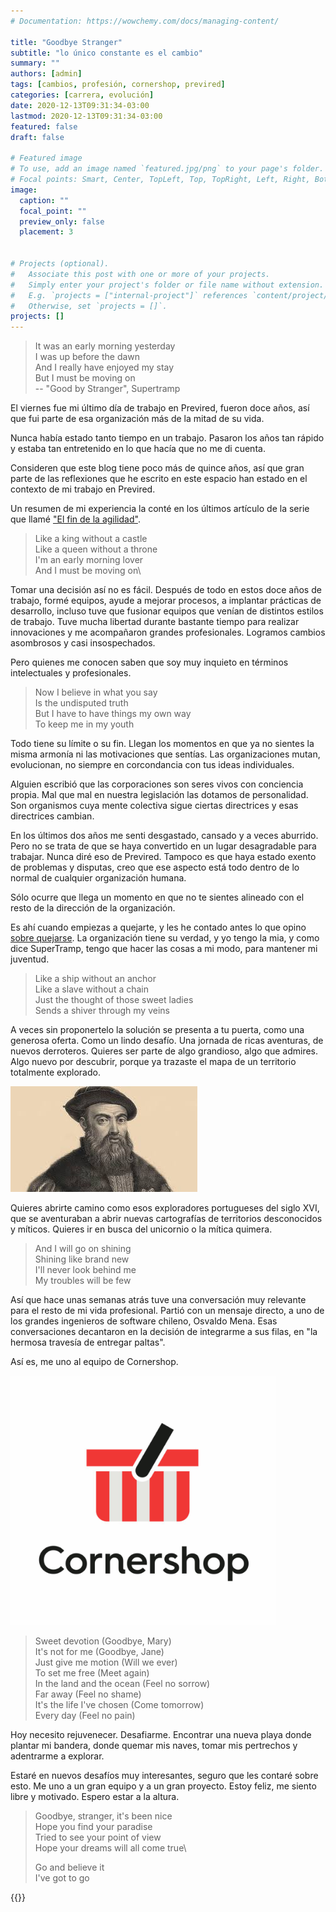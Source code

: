```yaml
---
# Documentation: https://wowchemy.com/docs/managing-content/

title: "Goodbye Stranger"
subtitle: "lo único constante es el cambio"
summary: ""
authors: [admin]
tags: [cambios, profesión, cornershop, previred]
categories: [carrera, evolución]
date: 2020-12-13T09:31:34-03:00
lastmod: 2020-12-13T09:31:34-03:00
featured: false
draft: false

# Featured image
# To use, add an image named `featured.jpg/png` to your page's folder.
# Focal points: Smart, Center, TopLeft, Top, TopRight, Left, Right, BottomLeft, Bottom, BottomRight.
image:
  caption: ""
  focal_point: ""
  preview_only: false
  placement: 3


# Projects (optional).
#   Associate this post with one or more of your projects.
#   Simply enter your project's folder or file name without extension.
#   E.g. `projects = ["internal-project"]` references `content/project/deep-learning/index.md`.
#   Otherwise, set `projects = []`.
projects: []
---
```


> It was an early morning yesterday\
> I was up before the dawn\
> And I really have enjoyed my stay\
> But I must be moving on\
> -- "Good by Stranger", Supertramp

El viernes fue mi último día de trabajo en Previred, fueron doce años, así que fui parte de esa organización más de la mitad de su vida. 

Nunca había estado tanto tiempo en un trabajo. Pasaron los años tan rápido y estaba tan entretenido en lo que hacía que no me di cuenta.

Consideren que este blog tiene poco más de quince años, así que gran parte de las reflexiones que he escrito en este espacio han estado en el contexto de mi trabajo en Previred.

Un resumen de mi experiencia la conté en los últimos artículo de la serie que llamé ["El fin de la agilidad"](/blog/lnds/2019/03/17/el-fin-de-la-agilidad/). 

> Like a king without a castle\
> Like a queen without a throne\
> I'm an early morning lover\
> And I must be moving on\

Tomar una decisión así no es fácil. Después de todo en estos doce años de trabajo, formé equipos, ayude a mejorar procesos, a implantar prácticas de desarrollo, incluso tuve que fusionar equipos que venían de distintos estilos de trabajo. Tuve mucha libertad durante bastante tiempo para realizar innovaciones y me acompañaron grandes profesionales. Logramos cambios asombrosos y casi insospechados.

Pero quienes me conocen saben que soy muy inquieto en términos intelectuales y profesionales.

> Now I believe in what you say\
> Is the undisputed truth\
> But I have to have things my own way\
> To keep me in my youth

Todo tiene su límite o su fin. Llegan los momentos en que ya no sientes la misma armonía ni las motivaciones que sentías. Las organizaciones mutan, evolucionan, no siempre en corcondancia con tus ideas individuales.

Alguien escribió que las corporaciones son seres vivos con conciencia propia. Mal que mal en nuestra legislación las dotamos de personalidad. Son organismos cuya mente colectiva sigue ciertas directrices y  esas directrices cambian.

En los últimos dos años me senti desgastado, cansado y a veces aburrido. Pero no se trata de que se haya convertido en un lugar desagradable para trabajar. Nunca diré eso de Previred. Tampoco es que haya estado exento de problemas y disputas, creo que ese aspecto está todo dentro de lo normal de cualquier organización humana. 

Sólo ocurre que llega un momento en que no te sientes alineado con el resto de la dirección de la organización.

Es ahí cuando empiezas a quejarte, y les he contado antes lo que opino [sobre quejarse](/blog/lnds/2012/03/15/filoctetes/). La organización tiene su verdad, y yo tengo la mia, y como dice SuperTramp, tengo que hacer las cosas a mi modo, para mantener mi juventud.

>Like a ship without an anchor\
>Like a slave without a chain\
>Just the thought of those sweet ladies\
>Sends a shiver through my veins

A veces sin proponertelo la solución se presenta a tu puerta, como una generosa oferta. Como un lindo desafío. Una jornada de ricas aventuras, de nuevos derroteros. Quieres ser parte de algo grandioso, algo que admires. Algo nuevo por descubrir, porque ya trazaste el mapa de un territorio totalmente explorado.

![](magallanes.jpg)

Quieres abrirte camino como esos exploradores portugueses del siglo XVI, que se aventuraban a abrir nuevas cartografías de territorios desconocidos y míticos. Quieres ir en busca del unicornio o la mítica quimera.



> And I will go on shining\
> Shining like brand new\
> I'll never look behind me\
> My troubles will be few

Así que hace unas semanas atrás tuve una conversación muy relevante para el resto de mi vida profesional. Partió con un mensaje directo, a uno de los grandes ingenieros de software chileno, Osvaldo Mena. Esas conversaciones decantaron en la decisión de integrarme a sus filas, en "la hermosa travesía de entregar paltas".

Así es, me uno al equipo de Cornershop.

![](cornershop.png)


> Sweet devotion (Goodbye, Mary)\
> It's not for me (Goodbye, Jane)\
> Just give me motion (Will we ever)\
> To set me free (Meet again)\
> In the land and the ocean (Feel no sorrow)\
> Far away (Feel no shame)\
> It's the life I've chosen (Come tomorrow)\
> Every day (Feel no pain)

Hoy necesito rejuvenecer. Desafiarme. Encontrar una nueva playa donde plantar mi bandera, donde quemar mis naves, tomar mis pertrechos y adentrarme a explorar.

Estaré en nuevos desafíos muy interesantes, seguro que les contaré sobre esto. Me uno a un gran equipo y a un gran proyecto. Estoy feliz, me siento libre y motivado. Espero estar a la altura.

> Goodbye, stranger, it's been nice\
> Hope you find your paradise\
> Tried to see your point of view\
> Hope your dreams will all come true\
>
> Go and believe it\
> I've got to go

{{<youtube u8pVZ5hTGJQ>}}